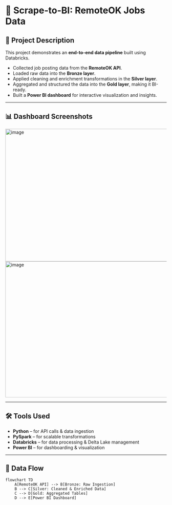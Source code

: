 # 💼 Scrape-to-BI: RemoteOK Jobs Data  

## 📌 Project Description  
This project demonstrates an **end-to-end data pipeline** built using Databricks.  

- Collected job posting data from the **RemoteOK API**.  
- Loaded raw data into the **Bronze layer**.  
- Applied cleaning and enrichment transformations in the **Silver layer**.  
- Aggregated and structured the data into the **Gold layer**, making it BI-ready.  
- Built a **Power BI dashboard** for interactive visualization and insights.  

---

## 📊 Dashboard Screenshots  
<img width="747" height="414" alt="image" src="https://github.com/user-attachments/assets/8188a2a1-5f17-4f79-9ea5-55d3766b595f" />
<img width="751" height="425" alt="image" src="https://github.com/user-attachments/assets/5682b3e4-3dd1-4c15-8a0b-60a468da3ad3" />

  

---

## 🛠 Tools Used  
- **Python** – for API calls & data ingestion  
- **PySpark** – for scalable transformations  
- **Databricks** – for data processing & Delta Lake management  
- **Power BI** – for dashboarding & visualization  

---

## 🔄 Data Flow  

```mermaid
flowchart TD
    A[RemoteOK API] --> B[Bronze: Raw Ingestion]
    B --> C[Silver: Cleaned & Enriched Data]
    C --> D[Gold: Aggregated Tables]
    D --> E[Power BI Dashboard]

